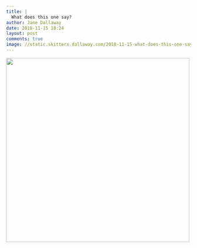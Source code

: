 ```yaml
---
title: |
  What does this one say?
author: Jane Dallaway
date: 2018-11-15 18:24
layout: post
comments: true
image: //static.skitters.dallaway.com/2018-11-15-what-does-this-one-say-thumb-1-IMG-7960.JPG
---
```


<div>
        <a href="//static.skitters.dallaway.com/2018-11-15-what-does-this-one-say-fullsize-1-IMG-7960.JPG">
          <img src="//static.skitters.dallaway.com/2018-11-15-what-does-this-one-say-thumb-1-IMG-7960.JPG" width="500" height="500"/>
        </a>
      </div>


  
      